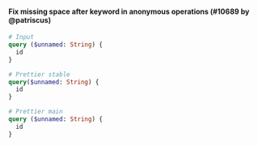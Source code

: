 #### Fix missing space after keyword in anonymous operations (#10689 by @patriscus)

<!-- prettier-ignore -->
```graphql
# Input
query ($unnamed: String) {
  id
}

# Prettier stable
query($unnamed: String) {
  id
}

# Prettier main
query ($unnamed: String) {
  id
}
```
